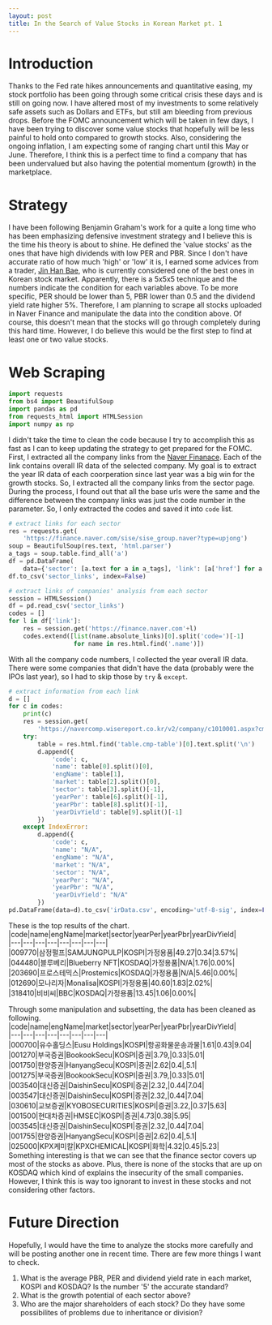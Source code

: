 ```yaml
---
layout: post
title: In the Search of Value Stocks in Korean Market pt. 1
---
```

# Introduction
Thanks to the Fed rate hikes announcements and quantitative easing, my stock portfolio has been going through some critical crisis these days and is still on going now. I have altered most of my investments to some relatively safe assets such as Dollars and ETFs, but still am bleeding from previous drops. Before the FOMC announcement which will be taken in few days, I have been trying to discover some value stocks that hopefully will be less painful to hold onto compared to growth stocks. Also, considering the ongoing inflation, I am expecting some of ranging chart until this May or June. Therefore, I think this is a perfect time to find a company that has been undervalued but also having the potential momentum (growth) in the marketplace.

# Strategy
I have been following Benjamin Graham's work for a quite a long time who has been emphasizing defensive investment strategy and I believe this is the time his theory is about to shine. He defined the 'value stocks' as the ones that have high dividends with low PER and PBR. Since I don't have accurate ratio of how much 'high' or 'low' it is, I earned some advices from a trader, [Jin Han Bae](https://www.youtube.com/channel/UCu2R3TCLSxYV8pRyBGNOh2g), who is currently considered one of the best ones in Korean stock market. Apparently, there is a 5x5x5 technique and the numbers indicate the condition for each variables above. To be more specific, PER should be lower than 5, PBR lower than 0.5 and the dividend yield rate higher 5%.
Therefore, I am planning to scrape all stocks uploaded in Naver Finance and manipulate the data into the condition above. Of course, this doesn't mean that the stocks will go through completely during this hard time. However, I do believe this would be the first step to find at least one or two value stocks.

# Web Scraping
```python
import requests
from bs4 import BeautifulSoup
import pandas as pd
from requests_html import HTMLSession
import numpy as np
```
I didn't take the time to clean the code because I try to accomplish this as fast as I can to keep updating the strategy to get prepared for the FOMC. 
First, I extracted all the company links from the [Naver Finanace](https://finance.naver.com/). Each of the link contains overall IR data of the selected company. My goal is to extract the year IR data of each coorperation since last year was a big win for the growth stocks. So, I extracted all the company links from the sector page. During the process, I found out that all the base urls were the same and the difference between the company links was just the code number in the parameter. So, I only extracted the codes and saved it into `code` list.
```python
# extract links for each sector
res = requests.get(
    'https://finance.naver.com/sise/sise_group.naver?type=upjong')
soup = BeautifulSoup(res.text, 'html.parser')
a_tags = soup.table.find_all('a')
df = pd.DataFrame(
    data={'sector': [a.text for a in a_tags], 'link': [a['href'] for a in a_tags]})
df.to_csv('sector_links', index=False)

# extract links of companies' analysis from each sector
session = HTMLSession()
df = pd.read_csv('sector_links')
codes = []
for l in df['link']:
    res = session.get('https://finance.naver.com'+l)
    codes.extend([list(name.absolute_links)[0].split('code=')[-1]
                  for name in res.html.find('.name')])
```
With all the company code numbers, I collected the year overall IR data. There were some companies that didn't have the data (probably were the IPOs last year), so I had to skip those by `try` & `except`.
```python
# extract information from each link
d = []
for c in codes:
    print(c)
    res = session.get(
        'https://navercomp.wisereport.co.kr/v2/company/c1010001.aspx?cmp_cd='+c)
    try:
        table = res.html.find('table.cmp-table')[0].text.split('\n')
        d.append({
            'code': c,
            'name': table[0].split()[0],
            'engName': table[1],
            'market': table[2].split()[0],
            'sector': table[3].split()[-1],
            'yearPer': table[6].split()[-1],
            'yearPbr': table[8].split()[-1],
            'yearDivYield': table[9].split()[-1]
        })
    except IndexError:
        d.append({
            'code': c,
            'name': "N/A",
            'engName': "N/A",
            'market': "N/A",
            'sector': "N/A",
            'yearPer': "N/A",
            'yearPbr': "N/A",
            'yearDivYield': "N/A"
        })
pd.DataFrame(data=d).to_csv('irData.csv', encoding='utf-8-sig', index=False)
```
These is the top results of the chart.
|code|name|engName|market|sector|yearPer|yearPbr|yearDivYield|  
|---|---|---|---|---|---|---|---|  
|009770|삼정펄프|SAMJUNGPULP|KOSPI|가정용품|49.27|0.34|3.57%|  
|044480|블루베리|Blueberry NFT|KOSDAQ|가정용품|N/A|1.76|0.00%|  
|203690|프로스테믹스|Prostemics|KOSDAQ|가정용품|N/A|5.46|0.00%|  
|012690|모나리자|Monalisa|KOSPI|가정용품|40.60|1.83|2.02%|  
|318410|비비씨|BBC|KOSDAQ|가정용품|13.45|1.06|0.00%|  

Through some manipulation and subsetting, the data has been cleaned as following.
|code|name|engName|market|sector|yearPer|yearPbr|yearDivYield|  
|---|---|---|---|---|---|---|---|  
|000700|유수홀딩스|Eusu Holdings|KOSPI|항공화물운송과물|1.61|0.43|9.04|  
|001270|부국증권|BookookSecu|KOSPI|증권|3.79,|0.33|5.01|  
|001750|한양증권|HanyangSecu|KOSPI|증권|2.62|0.4|,5.1|  
|001275|부국증권|BookookSecu|KOSPI|증권|3.79,|0.33|5.01|  
|003540|대신증권|DaishinSecu|KOSPI|증권|2.32,|0.44|7.04|  
|003547|대신증권|DaishinSecu|KOSPI|증권|2.32,|0.44|7.04|  
|030610|교보증권|KYOBOSECURITIES|KOSPI|증권|3.22,|0.37|5.63|  
|001500|현대차증권|HMSEC|KOSPI|증권|4.73|0.38|5.95|  
|003545|대신증권|DaishinSecu|KOSPI|증권|2.32,|0.44|7.04|  
|001755|한양증권|HanyangSecu|KOSPI|증권|2.62|0.4|,5.1|  
|025000|KPX케미칼|KPXCHEMICAL|KOSPI|화학|4.32|0.45|5.23|  
Something interesting is that we can see that the finance sector covers up most of the stocks as above. Plus, there is none of the stocks that are up on KOSDAQ which kind of explains the insecurity of the small companies. However, I think this is way too ignorant to invest in these stocks and not considering other factors.

# Future Direction
Hopefully, I would have the time to analyze the stocks more carefully and will be posting another one in recent time. There are few more things I want to check.
1. What is the average PBR, PER and dividend yield rate in each market, KOSPI and KOSDAQ? Is the number '5' the accurate standard?
2. What is the growth potential of each sector above?
3. Who are the major shareholders of each stock? Do they have some possibilites of problems due to inheritance or division?
